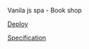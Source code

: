 Vanila js spa - Book shop


[Deploy](https://anvianvi.github.io/book-shop/)


[Specification](https://github.com/rolling-scopes-school/js-fe-course-en/blob/main/tasks/books-shop/books-shop.md)
